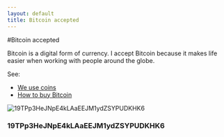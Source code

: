 ```yaml
---
layout: default
title: Bitcoin accepted
---
```

#Bitcoin accepted

Bitcoin is a digital form of currency. I accept Bitcoin because it makes life easier when working with people around the globe.

See:

 - <a target="_blank" href="http://https://www.weusecoins.com/en/">We use coins</a>
 - <a target="_blank" href="http://howtobuybitcoins.info/">How to buy Bitcoin</a> 

<img src="https://blockchain.info/qr?data=19TPp3HeJNpE4kLAaEEJM1ydZSYPUDKHK6&size=200" alt="19TPp3HeJNpE4kLAaEEJM1ydZSYPUDKHK6">

<h3>19TPp3HeJNpE4kLAaEEJM1ydZSYPUDKHK6</h3>

